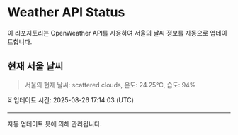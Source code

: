 
# Weather API Status

이 리포지토리는 OpenWeather API를 사용하여 서울의 날씨 정보를 자동으로 업데이트합니다.

## 현재 서울 날씨
> 서울의 현재 날씨: scattered clouds, 온도: 24.25°C, 습도: 94%

⏳ 업데이트 시간: 2025-08-26 17:14:03 (UTC)

---
자동 업데이트 봇에 의해 관리됩니다.
